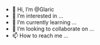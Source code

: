 - 👋 Hi, I’m @Glaric
- 👀 I’m interested in ...
- 🌱 I’m currently learning ...
- 💞️ I’m looking to collaborate on ...
- 📫 How to reach me ...

<!---
Glaric/Glaric is a ✨ special ✨ repository because its `README.md` (this file) appears on your GitHub profile.
You can click the Preview link to take a look at your changes.
--->
